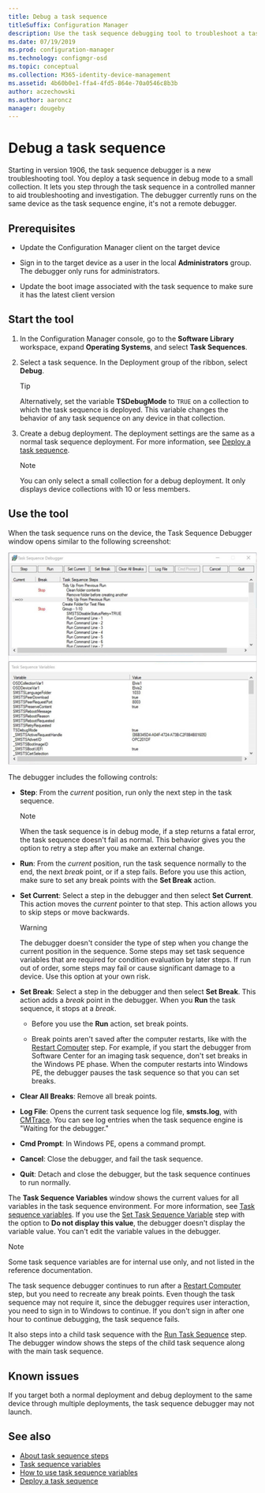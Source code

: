 ```yaml
---
title: Debug a task sequence
titleSuffix: Configuration Manager
description: Use the task sequence debugging tool to troubleshoot a task sequence.
ms.date: 07/19/2019
ms.prod: configuration-manager
ms.technology: configmgr-osd
ms.topic: conceptual
ms.collection: M365-identity-device-management
ms.assetid: 4b60b0e1-ffa4-4fd5-864e-70a0546c8b3b
author: aczechowski
ms.author: aaroncz
manager: dougeby
---
```


# Debug a task sequence

<!--3612274-->

Starting in version 1906, the task sequence debugger is a new troubleshooting tool. You deploy a task sequence in debug mode to a small collection. It lets you step through the task sequence in a controlled manner to aid troubleshooting and investigation. The debugger currently runs on the same device as the task sequence engine, it's not a remote debugger.


## Prerequisites

- Update the Configuration Manager client on the target device

- Sign in to the target device as a user in the local **Administrators** group. The debugger only runs for administrators.

- Update the boot image associated with the task sequence to make sure it has the latest client version


## Start the tool

1. In the Configuration Manager console, go to the **Software Library** workspace, expand **Operating Systems**, and select **Task Sequences**.

1. Select a task sequence. In the Deployment group of the ribbon, select **Debug**.

    > [!Tip]  
    > Alternatively, set the variable **TSDebugMode** to `TRUE` on a collection to which the task sequence is deployed. This variable changes the behavior of any task sequence on any device in that collection.  

1. Create a debug deployment. The deployment settings are the same as a normal task sequence deployment. For more information, see [Deploy a task sequence](/sccm/osd/deploy-use/deploy-a-task-sequence#process).

    > [!Note]  
    > You can only select a small collection for a debug deployment. It only displays device collections with 10 or less members.


## Use the tool

When the task sequence runs on the device, the Task Sequence Debugger window opens similar to the following screenshot:

![Screenshot of Task Sequence Debugger](media/3612274-tsdebug.png)

The debugger includes the following controls:

- **Step**: From the *current* position, run only the next step in the task sequence.  

    > [!Note]  
    > When the task sequence is in debug mode, if a step returns a fatal error, the task sequence doesn't fail as normal. This behavior gives you the option to retry a step after you make an external change.

- **Run**: From the *current* position, run the task sequence normally to the end, the next *break* point, or if a step fails. Before you use this action, make sure to set any break points with the **Set Break** action.

- **Set Current**: Select a step in the debugger and then select **Set Current**. This action moves the *current* pointer to that step. This action allows you to skip steps or move backwards.  

    > [!Warning]  
    > The debugger doesn't consider the type of step when you change the current position in the sequence. Some steps may set task sequence variables that are required for condition evaluation by later steps. If run out of order, some steps may fail or cause significant damage to a device. Use this option at your own risk.  

- **Set Break**: Select a step in the debugger and then select **Set Break**. This action adds a *break* point in the debugger. When you **Run** the task sequence, it stops at a *break*.  

    - Before you use the **Run** action, set break points.

    - Break points aren't saved after the computer restarts, like with the [Restart Computer](/sccm/osd/understand/task-sequence-steps#BKMK_RestartComputer) step. For example, if you start the debugger from Software Center for an imaging task sequence, don't set breaks in the Windows PE phase. When the computer restarts into Windows PE, the debugger pauses the task sequence so that you can set breaks.

- **Clear All Breaks**: Remove all break points.

- **Log File**: Opens the current task sequence log file, **smsts.log**, with [CMTrace](/sccm/core/support/cmtrace). You can see log entries when the task sequence engine is "Waiting for the debugger."

- **Cmd Prompt**: In Windows PE, opens a command prompt.

- **Cancel**: Close the debugger, and fail the task sequence.

- **Quit**: Detach and close the debugger, but the task sequence continues to run normally.

The **Task Sequence Variables** window shows the current values for all variables in the task sequence environment. For more information, see [Task sequence variables](/sccm/osd/understand/task-sequence-variables). If you use the [Set Task Sequence Variable](/sccm/osd/understand/task-sequence-steps#BKMK_SetTaskSequenceVariable) step with the option to **Do not display this value**, the debugger doesn't display the variable value. You can't edit the variable values in the debugger.

> [!Note]
> Some task sequence variables are for internal use only, and not listed in the reference documentation.

The task sequence debugger continues to run after a [Restart Computer](/sccm/osd/understand/task-sequence-steps#BKMK_RestartComputer) step, but you need to recreate any break points. Even though the task sequence may not require it, since the debugger requires user interaction, you need to sign in to Windows to continue. If you don't sign in after one hour to continue debugging, the task sequence fails.

It also steps into a child task sequence with the [Run Task Sequence](/sccm/osd/understand/task-sequence-steps#child-task-sequence) step. The debugger window shows the steps of the child task sequence along with the main task sequence.


## Known issues

If you target both a normal deployment and debug deployment to the same device through multiple deployments, the task sequence debugger may not launch.


## See also

- [About task sequence steps](/sccm/osd/understand/task-sequence-steps)
- [Task sequence variables](/sccm/osd/understand/task-sequence-variables)
- [How to use task sequence variables](/sccm/osd/understand/using-task-sequence-variables)
- [Deploy a task sequence](/sccm/osd/deploy-use/deploy-a-task-sequence)
